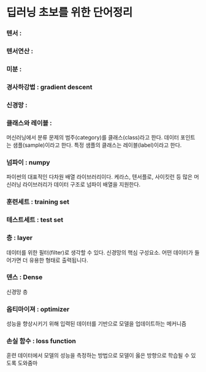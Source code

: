 # 딥러닝 초보를 위한 단어정리 
### 텐서 :
### 텐서연산 :
### 미분 :
### 경사하강법 : gradient descent
### 신경망 :
### 클래스와 레이블 : 
머신러닝에서 분류 문제의 범주(category)를 클래스(class)라고 한다. 데이터 포인트는 샘플(sample)이라고 한다. 특정 샘플의 클래스는 레이블(label)이라고 한다.
### 넘파이 : numpy
파이썬의 대표적인 다차원 배열 라이브러리이다. 케라스, 텐서플로, 사이킷런 등 많은 머신러닝 라이브러리가 데이터 구조로 넘파이 배열을 지원한다.
### 훈련세트 : training set
### 테스트세트 : test set
### 층 : layer
데이터를 위한 필터(filter)로 생각할 수 있다. 신경망의 핵심 구성요소. 어떤 데이터가 들어가면 더 유용한 형태로 출력됩니다.
### 덴스 : Dense
신경망 층
### 옵티마이져 : optimizer
성능을 향상시키기 위해 입력된 데이터를 기반으로 모델을 업데이트하는 메커니즘
### 손실 함수 : loss function
훈련 데이터에서 모델의 성능을 측정하는 방법으로 모델이 옳은 방향으로 학습될 수 있도록 도와줌마
